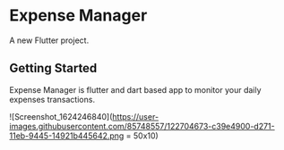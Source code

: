 # Expense Manager

A new Flutter project.

## Getting Started

Expense Manager is flutter and dart based app to monitor your daily expenses transactions.

![Screenshot_1624246840](https://user-images.githubusercontent.com/85748557/122704673-c39e4900-d271-11eb-9445-14921b445642.png = 50x10)
